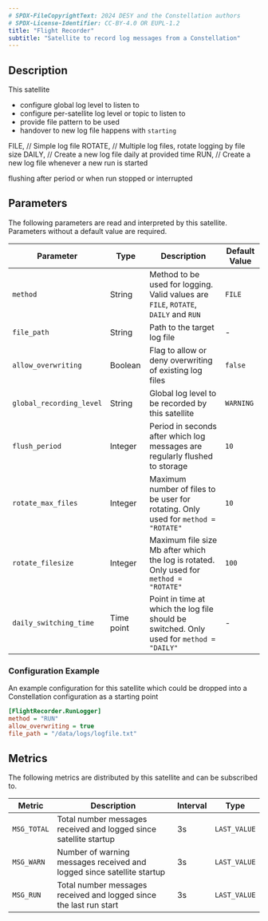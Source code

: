 ```yaml
---
# SPDX-FileCopyrightText: 2024 DESY and the Constellation authors
# SPDX-License-Identifier: CC-BY-4.0 OR EUPL-1.2
title: "Flight Recorder"
subtitle: "Satellite to record log messages from a Constellation"
---
```


## Description

This satellite

- configure global log level to listen to
- configure per-satellite log level or topic to listen to
- provide file pattern to be used
- handover to new log file happens with `starting`

 FILE,   // Simple log file
        ROTATE, // Multiple log files, rotate logging by file size
        DAILY,  // Create a new log file daily at provided time
        RUN,    // Create a new log file whenever a new run is started

flushing after period or when run stopped or interrupted

## Parameters

The following parameters are read and interpreted by this satellite. Parameters without a default value are required.

| Parameter | Type | Description | Default Value |
|-----------|------|-------------|---------------|
| `method` | String | Method to be used for logging. Valid values are `FILE`, `ROTATE`, `DAILY` and `RUN` | `FILE` |
| `file_path` | String | Path to the target log file | - |
| `allow_overwriting` | Boolean | Flag to allow or deny overwriting of existing log files | `false` |
| `global_recording_level` | String | Global log level to be recorded by this satellite | `WARNING` |
| `flush_period` | Integer | Period in seconds after which log messages are regularly flushed to storage | `10` |
| `rotate_max_files` | Integer | Maximum number of files to be user for rotating. Only used for `method = "ROTATE"` | `10` |
| `rotate_filesize` | Integer | Maximum file size Mb after which the log is rotated. Only used for `method = "ROTATE"` | `100` |
| `daily_switching_time` | Time point | Point in time at which the log file should be switched. Only used for `method = "DAILY"` | - |

### Configuration Example

An example configuration for this satellite which could be dropped into a Constellation configuration as a starting point

```ini
[FlightRecorder.RunLogger]
method = "RUN"
allow_overwriting = true
file_path = "/data/logs/logfile.txt"
```

## Metrics

The following metrics are distributed by this satellite and can be subscribed to.

| Metric | Description | Interval | Type |
|--------|-------------|----------|------|
| `MSG_TOTAL` | Total number messages received and logged since satellite startup | 3s | `LAST_VALUE` |
| `MSG_WARN` | Number of warning messages received and logged since satellite startup | 3s | `LAST_VALUE` |
| `MSG_RUN` | Total number messages received and logged since the last run start | 3s | `LAST_VALUE` |
